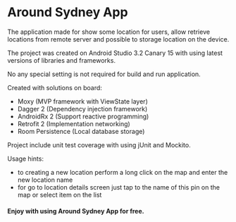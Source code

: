 
# Around Sydney App

The application made for show some location for users, allow retrieve locations from remote server and possible to storage location on the device.

The project was created on Android Studio 3.2 Canary 15 with using latest versions of libraries and frameworks.

No any special setting is not required for build and run application.

Created with solutions on board:
- Moxy (MVP framework with ViewState layer)
- Dagger 2 (Dependency injection framework)
- AndroidRx 2 (Support reactive programming)
- Retrofit 2 (Implementation networking)
- Room Persistence (Local database storage)

Project include unit test coverage with using jUnit and Mockito.

Usage hints:
- to creating a new location perform a long click on the map and enter the new location name
- for go to location details screen just tap to the name of this pin on the map or select item on the list

#### Enjoy with using Around Sydney App for free.
